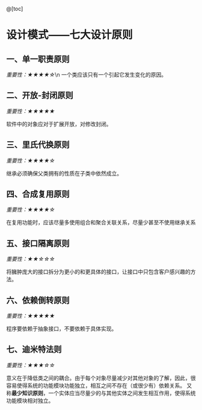 @[toc]
# 设计模式——七大设计原则
## 一、单一职责原则
*重要性：★★★★☆*\n
一个类应该只有一个引起它发生变化的原因。

## 二、开放-封闭原则
*重要性：★★★★★*

软件中的对象应对于扩展开放，对修改封闭。

## 三、里氏代换原则
*重要性：★★★★☆*

继承必须确保父类拥有的性质在子类中依然成立。

## 四、合成复用原则
*重要性：★★★★☆*

在复用功能时，应该尽量多使用组合和聚合关联关系，尽量少甚至不使用继承关系

## 五、接口隔离原则
*重要性：★★☆☆☆*

将臃肿庞大的接口拆分为更小的和更具体的接口，让接口中只包含客户感兴趣的方法。

## 六、依赖倒转原则
*重要性：★★★★★*

程序要依赖于抽象接口，不要依赖于具体实现。

## 七、迪米特法则
*重要性：★★★☆☆*

意义在于降低类之间的耦合。由于每个对象尽量减少对其他对象的了解，因此，很容易使得系统的功能模块功能独立，相互之间不存在（或很少有）依赖关系。
又称**最少知识原则**，一个实体应当尽量少的与其他实体之间发生相互作用，使得系统功能模块相对独立。
